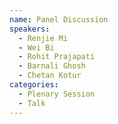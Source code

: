 ```yaml
---
name: Panel Discussion
speakers:
  - Renjie Mi
  - Wei Bi
  - Rohit Prajapati
  - Barnali Ghosh
  - Chetan Kotur
categories:
  - Plenary Session
  - Talk
---
```


